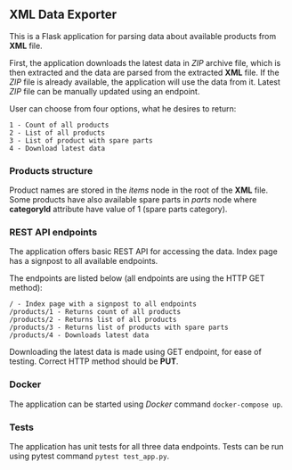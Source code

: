 ## XML Data Exporter
This is a Flask application for parsing data about available products from **XML** file.

First, the application downloads the latest data in *ZIP* archive file, which is then extracted
and the data are parsed from the extracted **XML** file. If the *ZIP* file is already available, the application
will use the data from it. Latest *ZIP* file can be manually updated using an endpoint.

User can choose from four options, what he desires to return:

```
1 - Count of all products
2 - List of all products
3 - List of product with spare parts
4 - Download latest data
```

### Products structure
Product names are stored in the *items* node in the root of the **XML** file.
Some products have also available spare parts in *parts* node where **categoryId** attribute have 
value of 1 (spare parts category).

### REST API endpoints
The application offers basic REST API for accessing the data. Index page has a signpost to 
all available endpoints.

The endpoints are listed below (all endpoints are using the HTTP GET method):
```
/ - Index page with a signpost to all endpoints
/products/1 - Returns count of all products
/products/2 - Returns list of all products
/products/3 - Returns list of products with spare parts
/products/4 - Downloads latest data
```

Downloading the latest data is made using GET endpoint, for ease of testing. Correct HTTP method should
be **PUT**.

### Docker
The application can be started using *Docker* command `docker-compose up`.

### Tests
The application has unit tests for all three data endpoints.
Tests can be run using pytest command `pytest test_app.py`.
